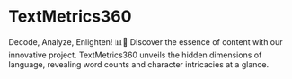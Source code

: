 # TextMetrics360
Decode, Analyze, Enlighten! 📊📝 Discover the essence of content with our innovative project. TextMetrics360 unveils the hidden dimensions of language, revealing word counts and character intricacies at a glance. 
